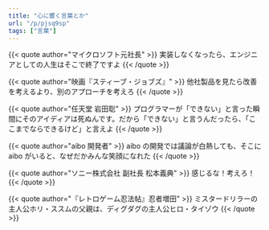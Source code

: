 ```yaml
---
title: "心に響く言葉とか"
url: "/p/pjsq9sp"
tags: ["言葉"]
---
```


<!-- 2019 -->
{{< quote author="マイクロソフト元社長" >}}
実装しなくなったら、エンジニアとしての人生はそこで終了ですよ
{{< /quote >}}

<!-- 2021-04-24 -->
{{< quote author="映画『スティーブ・ジョブズ』" >}}
他社製品を見たら改善を考えるより、別のアプローチを考えろ
{{< /quote >}}

{{< quote author="任天堂 岩田聡" >}}
プログラマーが「できない」と言った瞬間にそのアイディアは死ぬんです。だから「できない」と言うんだったら、「ここまでならできるけど」と言えよ
{{< /quote >}}

<!-- 2018-04-16 -->
{{< quote author="aibo 開発者" >}}
aibo の開発では議論が白熱しても、そこに aibo がいると、なぜだかみんな笑顔になれた
{{< /quote >}}

{{< quote author="ソニー株式会社 副社長 松本義典" >}}
感じるな！考えろ！
{{< /quote >}}

<!-- 2020-10-20 -->
{{< quote author="『レトロゲーム忍法帖』忍者増田" >}}
ミスタードリラーの主人公ホリ・ススムの父親は、ディグダグの主人公ヒロ・タイゾウ
{{< /quote >}}
